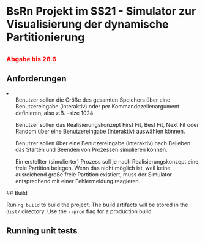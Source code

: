 # BsRn Projekt im SS21 - Simulator zur Visualisierung der dynamische Partitionierung

## <h3 style="color: #ff0000">Abgabe bis 28.6</h2>

## Anforderungen
<li>
  <ul>Benutzer sollen die Größe des gesamten Speichers über eine Benutzereingabe
(interaktiv) oder per Kommandozeilenargument definieren, also z.B.
-size 1024</ul>
  <ul>Benutzer sollen das Realisierungskonzept First Fit, Best Fit, Next Fit oder
Random über eine Benutzereingabe (interaktiv) auswählen können.</ul>
  <ul>Benutzer sollen über eine Benutzereingabe (interaktiv) nach Belieben das Starten
und Beenden von Prozessen simulieren können.</ul>
  <ul>Ein erstellter (simulierter) Prozess soll je nach Realisierungskonzept eine freie
Partition belegen. Wenn das nicht möglich ist, weil keine ausreichend große
freie Partition existiert, muss der Simulator entsprechend mit einer Fehlermeldung
reagieren.</ul>
  <ul></ul>
  <ul></ul>
  <ul></ul>

</li>
## Build

Run `ng build` to build the project. The build artifacts will be stored in the `dist/` directory. Use the `--prod` flag for a production build.

## Running unit tests
